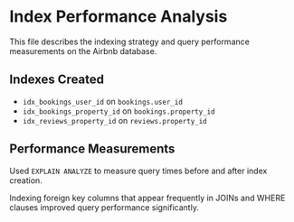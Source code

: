 # Index Performance Analysis

This file describes the indexing strategy and query performance measurements on the Airbnb database.

## Indexes Created

- `idx_bookings_user_id` on `bookings.user_id`
- `idx_bookings_property_id` on `bookings.property_id`
- `idx_reviews_property_id` on `reviews.property_id`

## Performance Measurements

Used `EXPLAIN ANALYZE` to measure query times before and after index creation.

Indexing foreign key columns that appear frequently in JOINs and WHERE clauses improved query performance significantly.
